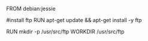 FROM debian:jessie

#install ftp
RUN apt-get update && apt-get install -y ftp

RUN mkdir -p /usr/src/ftp
WORKDIR /usr/src/ftp

